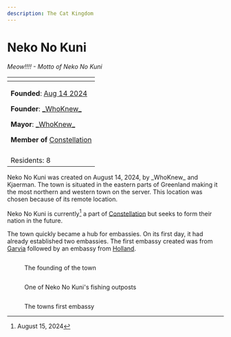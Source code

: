 ```yaml
---
description: The Cat Kingdom
---
```


# Neko No Kuni

_Meow!!!! - Motto of Neko No Kuni_

<table data-view="cards"><thead><tr><th></th></tr></thead><tbody><tr><td><p><strong>Founded</strong>: <a href="../../../server-dates/august-24.md#aug-14">Aug 14 2024</a></p><p><strong>Founder</strong>: <a href="../players/whoknew.md">_WhoKnew_</a></p><p><strong>Mayor</strong>: <a href="../players/whoknew.md">_WhoKnew_</a></p><p><strong>Member of</strong> <a href="../nations/constellation.md">Constellation</a></p></td></tr><tr><td><img src="../../../.gitbook/assets/Neko_No_Kuni.png" alt=""></td></tr><tr><td>Residents: 8</td></tr></tbody></table>

Neko No Kuni was created on August 14, 2024, by \_WhoKnew\_ and Kjaerman. The town is situated in the eastern parts of Greenland making it the most northern and western town on the server. This location was chosen because of its remote location.

Neko No Kuni is currently[^1] a part of [Constellation](../nations/constellation.md) but seeks to form their nation in the future.

The town quickly became a hub for embassies. On its first day, it had already established two embassies. The first embassy created was from [Garvia](garvia/) followed by an embassy from [Holland](holland.md).

<figure><img src="../../../.gitbook/assets/2024-08-14_17.15.14.png" alt=""><figcaption><p>The founding of the town</p></figcaption></figure>

<figure><img src="../../../.gitbook/assets/neko1.png" alt=""><figcaption><p>One of Neko No Kuni's fishing outposts</p></figcaption></figure>

<figure><img src="../../../.gitbook/assets/2024-08-15_18.51.12.png" alt=""><figcaption><p>The towns first embassy</p></figcaption></figure>

[^1]: August 15, 2024
